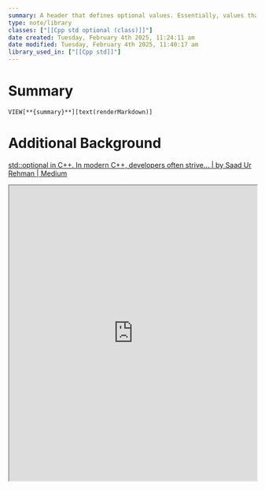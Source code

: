 ```yaml
---
summary: A header that defines optional values. Essentially, values that may or may not be present. Commonly used with function returns. An optional object models an object.
type: note/library
classes: ["[[Cpp std optional (class)]]"]
date created: Tuesday, February 4th 2025, 11:24:11 am
date modified: Tuesday, February 4th 2025, 11:40:17 am
library_used_in: ["[[Cpp std]]"]
---
```

# Summary
`VIEW[**{summary}**][text(renderMarkdown)]`

# Additional Background
[std::optional in C++. In modern C++, developers often strive… | by Saad Ur Rehman | Medium](https://medium.com/@saadurr/std-optional-in-c-ca6e5a5d52d6)
<iframe src="https://medium.com/@saadurr/std-optional-in-c-ca6e5a5d52d6" style="width: 100%; height: 600px;"></iframe>